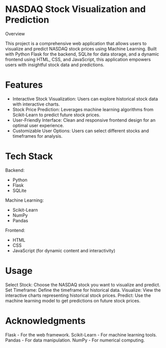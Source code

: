 # NASDAQ Stock Visualization and Prediction

Overview

This project is a comprehensive web application that allows users to visualize and predict NASDAQ stock prices using Machine Learning. Built with Python Flask for the backend, SQLite for data storage, and a dynamic frontend using HTML, CSS, and JavaScript, this application empowers users with insightful stock data and predictions.

# Features
- Interactive Stock Visualization: Users can explore historical stock data with interactive charts.
- Stock Price Prediction: Leverages machine learning algorithms from Scikit-Learn to predict future stock prices.
- User-Friendly Interface: Clean and responsive frontend design for an optimal user experience.
- Customizable User Options: Users can select different stocks and timeframes for analysis.

# Tech Stack

Backend:
  - Python
  - Flask
  - SQLite

Machine Learning:
  - Scikit-Learn
  - NumPy
  - Pandas

Frontend:
  - HTML
  - CSS
  - JavaScript (for dynamic content and interactivity)


# Usage

Select Stock: Choose the NASDAQ stock you want to visualize and predict.
Set Timeframe: Define the timeframe for historical data.
Visualize: View the interactive charts representing historical stock prices.
Predict: Use the machine learning model to get predictions on future stock prices.


# Acknowledgments
Flask - For the web framework.
Scikit-Learn - For machine learning tools.
Pandas - For data manipulation.
NumPy - For numerical computing.


